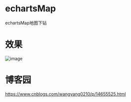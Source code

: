 # echartsMap
echartsMap地图下钻

# 效果

![image](https://cdn.jsdelivr.net/gh/wangyang0210/pic//imgs/C:/Users/WangYang/Desktop/1334215-20210413215138168-1203304346.gif)

# 博客园

https://www.cnblogs.com/wangyang0210/p/14655525.html
